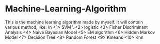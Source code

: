 # Machine-Learning-Algorithm
This is the machine learning algorithm made by myself. It will contain various method, like: \n
<1> SVM \\
<2> logistic
<3> Fisher Discriminant Analysis
<4> Naive Bayesian Model
<5> EM algorithm
<6> Hidden Markov Model
<7> Decision Tree
<8> Random Forest
<9> Kmeans
<10> Knn
